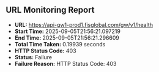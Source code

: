 ## URL Monitoring Report

- **URL:** https://api-gw1-prod1.fisglobal.com/gw/v1/health
- **Start Time:** 2025-09-05T21:56:21.097219
- **End Time:** 2025-09-05T21:56:21.296609
- **Total Time Taken:** 0.19939 seconds
- **HTTP Status Code:** 403
- **Status:** Failure
- **Failure Reason:** HTTP Status Code: 403
